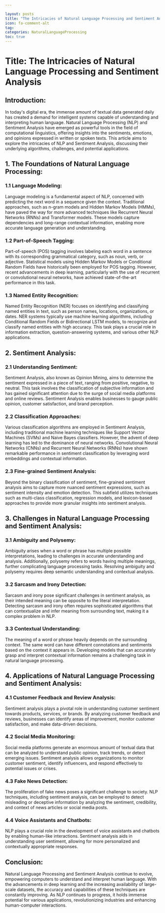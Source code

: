 ```yaml
---

layout: posts
title: "The Intricacies of Natural Language Processing and Sentiment Analysis"
icon: fa-comment-alt
tag:      
categories: NaturalLanguageProcessing
toc: true
---
```




# Title: The Intricacies of Natural Language Processing and Sentiment Analysis

## Introduction:
In today's digital era, the immense amount of textual data generated daily has created a demand for intelligent systems capable of understanding and interpreting human language. Natural Language Processing (NLP) and Sentiment Analysis have emerged as powerful tools in the field of computational linguistics, offering insights into the sentiments, emotions, and opinions expressed in written or spoken texts. This article aims to explore the intricacies of NLP and Sentiment Analysis, discussing their underlying algorithms, challenges, and potential applications.

## 1. The Foundations of Natural Language Processing:
### 1.1 Language Modeling:
Language modeling is a fundamental aspect of NLP, concerned with predicting the next word in a sequence given the context. Traditional approaches, such as n-gram models and Hidden Markov Models (HMMs), have paved the way for more advanced techniques like Recurrent Neural Networks (RNNs) and Transformer models. These models capture dependencies and long-range contextual information, enabling more accurate language generation and understanding.

### 1.2 Part-of-Speech Tagging:
Part-of-speech (POS) tagging involves labeling each word in a sentence with its corresponding grammatical category, such as noun, verb, or adjective. Statistical models using Hidden Markov Models or Conditional Random Fields have historically been employed for POS tagging. However, recent advancements in deep learning, particularly with the use of recurrent or convolutional neural networks, have achieved state-of-the-art performance in this task.

### 1.3 Named Entity Recognition:
Named Entity Recognition (NER) focuses on identifying and classifying named entities in text, such as person names, locations, organizations, or dates. NER systems typically use machine learning algorithms, including Conditional Random Fields or Bidirectional LSTM models, to recognize and classify named entities with high accuracy. This task plays a crucial role in information extraction, question-answering systems, and various other NLP applications.

## 2. Sentiment Analysis:
### 2.1 Understanding Sentiment:
Sentiment Analysis, also known as Opinion Mining, aims to determine the sentiment expressed in a piece of text, ranging from positive, negative, to neutral. This task involves the classification of subjective information and has gained significant attention due to the surge of social media platforms and online reviews. Sentiment Analysis enables businesses to gauge public opinion, customer satisfaction, and brand perception.

### 2.2 Classification Approaches:
Various classification algorithms are employed in Sentiment Analysis, including traditional machine learning techniques like Support Vector Machines (SVMs) and Naive Bayes classifiers. However, the advent of deep learning has led to the dominance of neural networks. Convolutional Neural Networks (CNNs) and Recurrent Neural Networks (RNNs) have shown remarkable performance in sentiment classification by leveraging word embeddings and contextual information.

### 2.3 Fine-grained Sentiment Analysis:
Beyond the binary classification of sentiment, fine-grained sentiment analysis aims to capture more nuanced sentiment expressions, such as sentiment intensity and emotion detection. This subfield utilizes techniques such as multi-class classification, regression models, and lexicon-based approaches to provide more granular insights into sentiment analysis.

## 3. Challenges in Natural Language Processing and Sentiment Analysis:
### 3.1 Ambiguity and Polysemy:
Ambiguity arises when a word or phrase has multiple possible interpretations, leading to challenges in accurate understanding and analysis. Additionally, polysemy refers to words having multiple meanings, further complicating language processing tasks. Resolving ambiguity and polysemy requires deep semantic understanding and contextual analysis.

### 3.2 Sarcasm and Irony Detection:
Sarcasm and irony pose significant challenges in sentiment analysis, as their intended meaning can be opposite to the literal interpretation. Detecting sarcasm and irony often requires sophisticated algorithms that can contextualize and infer meaning from surrounding text, making it a complex problem in NLP.

### 3.3 Contextual Understanding:
The meaning of a word or phrase heavily depends on the surrounding context. The same word can have different connotations and sentiments based on the context it appears in. Developing models that can accurately grasp and interpret contextual information remains a challenging task in natural language processing.

## 4. Applications of Natural Language Processing and Sentiment Analysis:
### 4.1 Customer Feedback and Review Analysis:
Sentiment analysis plays a pivotal role in understanding customer sentiment towards products, services, or brands. By analyzing customer feedback and reviews, businesses can identify areas of improvement, monitor customer satisfaction, and make data-driven decisions.

### 4.2 Social Media Monitoring:
Social media platforms generate an enormous amount of textual data that can be analyzed to understand public opinion, track trends, or detect emerging issues. Sentiment analysis allows organizations to monitor customer sentiment, identify influencers, and respond effectively to potential issues or crises.

### 4.3 Fake News Detection:
The proliferation of fake news poses a significant challenge to society. NLP techniques, including sentiment analysis, can be employed to detect misleading or deceptive information by analyzing the sentiment, credibility, and context of news articles or social media posts.

### 4.4 Voice Assistants and Chatbots:
NLP plays a crucial role in the development of voice assistants and chatbots by enabling human-like interactions. Sentiment analysis aids in understanding user sentiment, allowing for more personalized and contextually appropriate responses.

## Conclusion:
Natural Language Processing and Sentiment Analysis continue to evolve, empowering computers to understand and interpret human language. With the advancements in deep learning and the increasing availability of large-scale datasets, the accuracy and capabilities of these techniques are constantly improving. As NLP continues to progress, it holds immense potential for various applications, revolutionizing industries and enhancing human-computer interactions.